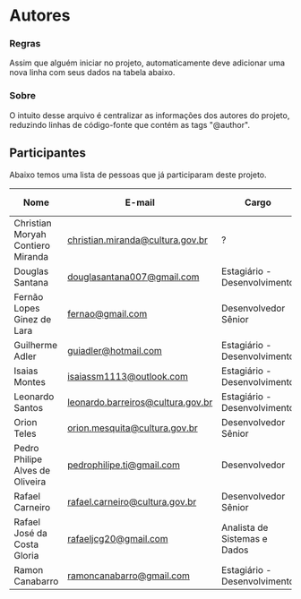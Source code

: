 Autores
=======

### Regras

Assim que alguém iniciar no projeto, automaticamente deve adicionar uma nova linha com seus dados na tabela abaixo.

### Sobre

O intuito desse arquivo é centralizar as informações dos autores do projeto, reduzindo linhas de código-fonte que contém as tags "@author".

## Participantes

Abaixo temos uma lista de pessoas que já participaram deste projeto.

Nome                              |  E-mail                          |  Cargo                       | Data de Entrada | Data de Saída  | Empresa 
--------------------------------- | -------------------------------- | ---------------------------- | --------------- | -------------- | --------------------
Christian Moryah Contiero Miranda | christian.miranda@cultura.gov.br |            ?                 | ?               | ?              | MPOG
Douglas Santana                   | douglasantana007@gmail.com       | Estagiário - Desenvolvimento | 03/2018         | Atuando        | Estagiário do MINC
Fernão Lopes Ginez de Lara        | fernao@gmail.com                 | Desenvolvedor Sênior         | ?               | ?              | HEPTA - Sustentação
Guilherme Adler                   | guiadler@hotmail.com             | Estagiário - Desenvolvimento | 03/2018         | 04/2018        | Estagiário do MINC
Isaias Montes                     | isaiassm1113@outlook.com         | Estagiário - Desenvolvimento | 06/2018         | 07/2018        | Estagiário do MINC
Leonardo Santos                   | leonardo.barreiros@cultura.gov.br| Estagiário - Desenvolvimento | 04/2018         | Atuando        | Estagiário do MINC
Orion Teles                       | orion.mesquita@cultura.gov.br    | Desenvolvedor Sênior         | ?               | 05/2018        | HEPTA - Sustentação
Pedro Philipe Alves de Oliveira   | pedrophilipe.ti@gmail.com        | Desenvolvedor                | ?               | ?              | UFABC - LabLivre
Rafael Carneiro                   | rafael.carneiro@cultura.gov.br   | Desenvolvedor Sênior         | 06/2018         | Atuando        | HEPTA - Sustentação
Rafael José da Costa Gloria       | rafaeljcg20@gmail.com            | Analista de Sistemas e Dados | 03/2016         | Atuando        | HEPTA - Sustentação
Ramon Canabarro                   | ramoncanabarro@gmail.com         | Estagiário - Desenvolvimento | 03/2018         | 04/2018        | Estagiário do MINC
